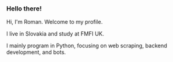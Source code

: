 ### Hello there!

Hi, I'm Roman. Welcome to my profile.

I live in Slovakia and study at FMFI UK.

I mainly program in Python, focusing on web scraping, backend development, and bots.
